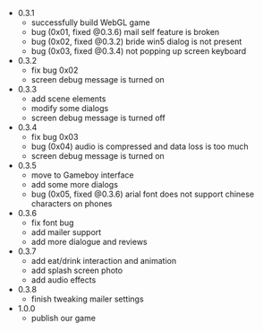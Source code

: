 - 0.3.1
    - successfully build WebGL game
    - bug (0x01, fixed @0.3.6) mail self feature is broken
    - bug (0x02, fixed @0.3.2) bride win5 dialog is not present
    - bug (0x03, fixed @0.3.4) not popping up screen keyboard
- 0.3.2
    - fix bug 0x02
    - screen debug message is turned on
- 0.3.3
    - add scene elements
    - modify some dialogs
    - screen debug message is turned off
- 0.3.4
    - fix bug 0x03
    - bug (0x04) audio is compressed and data loss is too much
    - screen debug message is turned on
- 0.3.5
    - move to Gameboy interface
    - add some more dialogs
    - bug (0x05, fixed @0.3.6) arial font does not support chinese characters on phones
- 0.3.6
    - fix font bug
    - add mailer support
    - add more dialogue and reviews
- 0.3.7
    - add eat/drink interaction and animation
    - add splash screen photo
    - add audio effects
- 0.3.8
    - finish tweaking mailer settings
- 1.0.0
    - publish our game